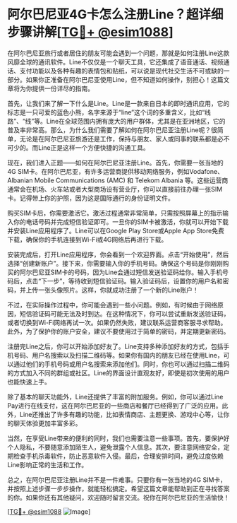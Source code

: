 # 阿尔巴尼亚4G卡怎么注册Line？超详细步骤讲解[[TG💪+ @esim1088](https://t.me/s/esim1088)]

在阿尔巴尼亚旅行或者居住的朋友可能会遇到一个问题，那就是如何注册Line这款风靡全球的通讯软件。Line不仅仅是一个聊天工具，它还集成了语音通话、视频通话、支付功能以及各种有趣的表情包和贴纸，可以说是现代社交生活不可或缺的一部分。如果你正准备在阿尔巴尼亚使用Line，但不知道如何操作，别担心！这篇文章将为你提供一份详尽的指南。

首先，让我们来了解一下什么是Line。Line是一款来自日本的即时通讯应用，它的标志是一只可爱的蓝色小熊，名字来源于“line”这个词的多重含义，比如“线路”、“线”等。Line在全球范围内拥有庞大的用户群体，尤其是在亚洲地区，它的普及率非常高。那么，为什么我们需要了解如何在阿尔巴尼亚注册Line呢？很简单，无论是在阿尔巴尼亚旅游还是工作，保持与朋友、家人或同事的联系都是必不可少的。而Line正是这样一个方便快捷的沟通工具。

现在，我们进入正题——如何在阿尔巴尼亚注册Line。首先，你需要一张当地的4G SIM卡。在阿尔巴尼亚，有许多运营商提供移动网络服务，例如Vodafone、Albanian Mobile Communications (AMC) 和 Telekom Albania 等。这些运营商通常会在机场、火车站或者大型商场设有营业厅，你可以直接前往办理一张SIM卡。记得带上你的护照，因为这是国际通行的身份证明文件。

购买SIM卡后，你需要激活它。激活过程通常非常简单，只需按照屏幕上的指示输入你的电话号码并完成短信验证即可。一旦你的SIM卡被激活，你就可以开始下载并安装Line应用程序了。Line可以在Google Play Store或Apple App Store免费下载，确保你的手机连接到Wi-Fi或4G网络后再进行下载。

安装完成后，打开Line应用程序，你会看到一个欢迎界面。点击“开始使用”，然后选择“创建新账户”。接下来，你需要输入你的手机号码。确保这个号码是你刚刚购买的阿尔巴尼亚SIM卡的号码，因为Line会通过短信发送验证码给你。输入手机号码后，点击“下一步”，等待收到短信验证码。输入验证码后，设置你的用户名和密码，并上传一张头像照片。这样，你就成功注册了一个新的Line账户！

不过，在实际操作过程中，你可能会遇到一些小问题。例如，有时候由于网络原因，短信验证码可能无法及时到达。在这种情况下，你可以尝试重新发送验证码，或者切换到Wi-Fi网络再试一次。如果仍然失败，建议联系运营商客服寻求帮助。此外，为了保护你的账户安全，建议不要使用过于简单的密码，并定期更新密码。

注册完Line之后，你可以开始添加好友了。Line支持多种添加好友的方式，包括手机号码、用户名搜索以及扫描二维码等。如果你有国内的朋友已经在使用Line，可以通过他们的手机号码或用户名搜索来添加他们。同时，你也可以通过扫描二维码的方式加入不同的群组或社区。Line的界面设计直观友好，即使是初次使用的用户也能快速上手。

除了基本的聊天功能外，Line还提供了丰富的附加服务。例如，你可以通过Line Pay进行在线支付，这在阿尔巴尼亚的一些商店和餐厅已经得到了广泛的应用。此外，Line还推出了许多有趣的功能，比如表情商店、主题更换、游戏中心等，让你的聊天体验更加丰富多彩。

当然，在享受Line带来的便利的同时，我们也需要注意一些事项。首先，要保护好个人隐私，不要随意添加陌生人，避免泄露个人信息。其次，要注意网络安全，定期检查手机杀毒软件，防止恶意软件入侵。最后，合理安排时间，避免过度依赖Line影响正常的生活和工作。

总之，在阿尔巴尼亚注册Line并不是一件难事。只要你有一张当地的4G SIM卡，并按照上述步骤一步步操作，就能轻松搞定。希望这篇文章能帮助到正在寻找答案的你。如果你还有其他疑问，欢迎随时留言交流。祝你在阿尔巴尼亚的生活愉快！

[[TG💪+ @esim1088](https://t.me/s/esim1088) ![Image](https://i.postimg.cc/4NQfJmqS/Snipaste-2025-05-13-00-14-12.png)]